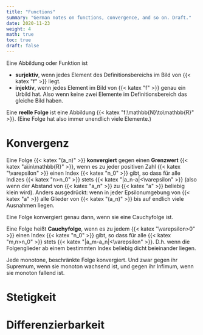 ```yaml
---
title: "Functions"
summary: "German notes on functions, convergence, and so on. Draft."
date: 2020-11-23
weight: 4
math: true
toc: true
draft: false
---
```


Eine Abbildung oder Funktion ist
* **surjektiv**, wenn jedes Element des Definitionsbereichs im Bild von {{< katex "f" >}} liegt.
* **injektiv**, wenn jedes Element im Bild von {{< katex "f" >}} genau ein Urbild hat. Also wenn keine zwei Elemente im Definitionsbereich das gleiche Bild haben.

Eine **reelle Folge** ist eine Abbildung {{< katex "f:\mathbb{N}\to\mathbb{R}" >}}. (Eine Folge hat also immer unendlich viele Elemente.)

# Konvergenz

Eine Folge {{< katex "(a_n)" >}} **konvergiert** gegen einen **Grenzwert** {{< katex "a\in\mathbb{R}" >}}, wenn es zu jeder positiven Zahl {{< katex "\varepsilon" >}} einen Index {{< katex "n_0" >}} gibt, so dass für alle Indizes {{< katex "n>n_0" >}} stets {{< katex "|a_n-a|<\varepsilon" >}} (also wenn der Abstand von {{< katex "a_n" >}} zu {{< katex "a" >}} beliebig klein wird).
Anders ausgedrückt: wenn in jeder Epsilonumgebung von {{< katex "a" >}} alle Glieder von {{< katex "(a_n)" >}} bis auf endlich viele Ausnahmen liegen.

Eine Folge konvergiert genau dann, wenn sie eine Cauchyfolge ist.

Eine Folge heißt **Cauchyfolge**, wenn es zu jedem {{< katex "\varepsilon>0" >}} einen Index {{< katex "n_0" >}} gibt, so dass für alle {{< katex "m,n>n_0" >}} stets {{< katex "|a_m-a_n|<\varepsilon" >}}. D.h. wenn die Folgenglieder ab einem bestimmten Index beliebig dicht beieinander liegen.

Jede monotone, beschränkte Folge konvergiert. Und zwar gegen ihr Supremum, wenn sie monoton wachsend ist, und gegen ihr Infimum, wenn sie monoton fallend ist.

# Stetigkeit

# Differenzierbarkeit
